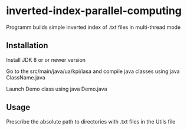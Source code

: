 # inverted-index-parallel-computing

Programm builds simple inverted index of .txt files in multi-thread mode

## Installation

Install JDK 8 or or newer version

Go to the src/main/java/ua/kpi/iasa and compile java classes using
java ClassName.java

Launch Demo class using
java Demo.java

## Usage

Prescribe the absolute path to directories with .txt files in the Utils file
